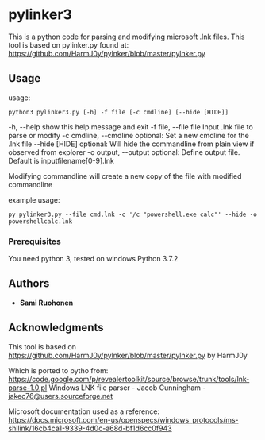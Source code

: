 # pylinker3

This is a python code for parsing and modifying microsoft .lnk files.
This tool is based on pylinker.py found at: https://github.com/HarmJ0y/pylnker/blob/master/pylnker.py

## Usage

usage:
```
python3 pylinker3.py [-h] -f file [-c cmdline] [--hide [HIDE]]
```

-h, --help                show this help message and exit
-f file, --file file      Input .lnk file to parse or modify
-c cmdline, --cmdline     optional: Set a new cmdline for the .lnk file
--hide [HIDE]             optional: Will hide the commandline from plain view if observed from explorer
-o output, --output       optional: Define output file. Default is inputfilename[0-9].lnk

Modifying commandline will create a new copy of the file with modified commandline

example usage:
```
py pylinker3.py --file cmd.lnk -c '/c "powershell.exe calc"' --hide -o powershellcalc.lnk
```

### Prerequisites

You need python 3, tested on windows Python 3.7.2


## Authors

* **Sami Ruohonen**

## Acknowledgments

This tool is based on https://github.com/HarmJ0y/pylnker/blob/master/pylnker.py by HarmJ0y

Which is ported to pytho from: https://code.google.com/p/revealertoolkit/source/browse/trunk/tools/lnk-parse-1.0.pl
   Windows LNK file parser - Jacob Cunningham - jakec76@users.sourceforge.net

Microsoft documentation used as a reference:
https://docs.microsoft.com/en-us/openspecs/windows_protocols/ms-shllink/16cb4ca1-9339-4d0c-a68d-bf1d6cc0f943
